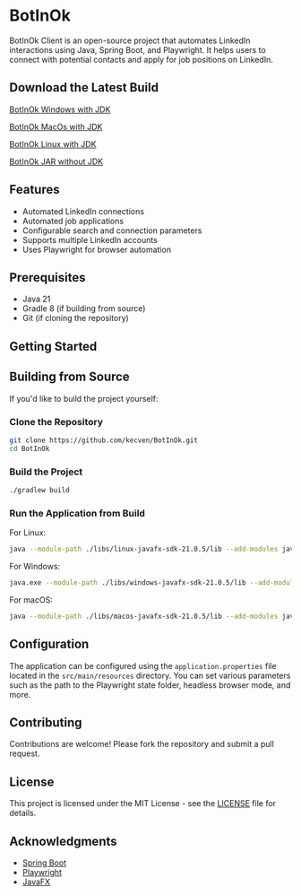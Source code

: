 # BotInOk

BotInOk Client is an open-source project that automates LinkedIn interactions using Java, Spring Boot, and Playwright. It helps users to connect with potential contacts and apply for job positions on LinkedIn.

## Download the Latest Build

[BotInOk Windows with JDK](https://botinok.work/downloads/BotInOk-windows.zip)

[BotInOk MacOs with JDK](https://botinok.work/downloads/BotInOk-macos.zip)

[BotInOk Linux with JDK](https://botinok.work/downloads/BotInOk-linux.zip)

[BotInOk JAR without JDK](https://botinok.work/downloads/BotInOk-latest.jar)


## Features

- Automated LinkedIn connections
- Automated job applications
- Configurable search and connection parameters
- Supports multiple LinkedIn accounts
- Uses Playwright for browser automation

## Prerequisites

- Java 21
- Gradle 8 (if building from source)
- Git (if cloning the repository)

## Getting Started
## Building from Source

If you'd like to build the project yourself:

### Clone the Repository

```bash
git clone https://github.com/kecven/BotInOk.git
cd BotInOk
```

### Build the Project

```bash
./gradlew build
```

### Run the Application from Build

For Linux:
```bash
java --module-path ./libs/linux-javafx-sdk-21.0.5/lib --add-modules javafx.controls -jar build/libs/BotInOk-0.3.0.jar
```

For Windows:
```bash
java.exe --module-path ./libs/windows-javafx-sdk-21.0.5/lib --add-modules javafx.controls -jar build/libs/BotInOk-0.3.0.jar
```

For macOS:
```bash
java --module-path ./libs/macos-javafx-sdk-21.0.5/lib --add-modules javafx.controls -jar build/libs/BotInOk-0.3.0.jar
```

## Configuration

The application can be configured using the `application.properties` file located in the `src/main/resources` directory. You can set various parameters such as the path to the Playwright state folder, headless browser mode, and more.

## Contributing

Contributions are welcome! Please fork the repository and submit a pull request.

## License

This project is licensed under the MIT License - see the [LICENSE](LICENSE) file for details.

## Acknowledgments

- [Spring Boot](https://spring.io/projects/spring-boot)
- [Playwright](https://playwright.dev/)
- [JavaFX](https://openjfx.io/)